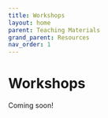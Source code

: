```yaml
---
title: Workshops
layout: home
parent: Teaching Materials
grand_parent: Resources
nav_order: 1
---
```

# Workshops 
Coming soon!
